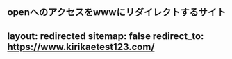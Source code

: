 openへのアクセスをwwwにリダイレクトするサイト
---
layout: redirected
sitemap: false
redirect_to: https://www.kirikaetest123.com/
---
